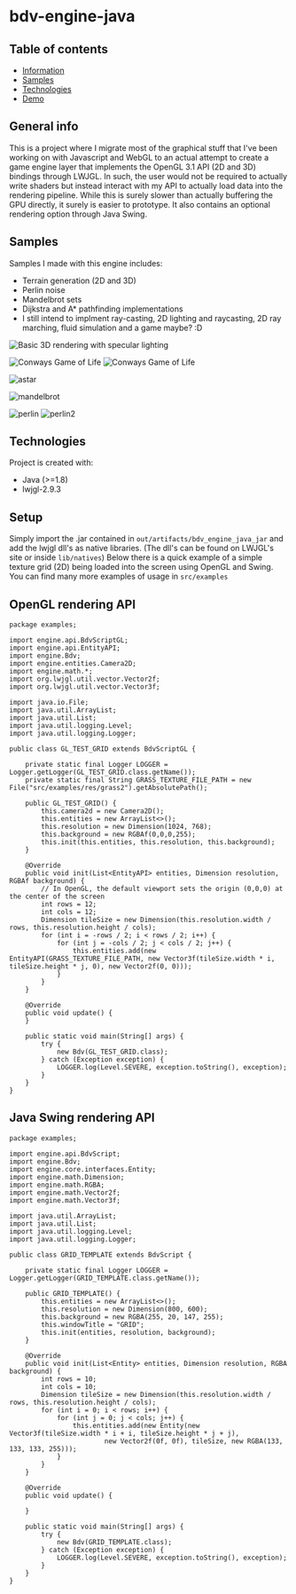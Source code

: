 # bdv-engine-java

## Table of contents
* [Information](#general-info)
* [Samples](#samples)
* [Technologies](#technologies)
* [Demo](#setup)

## General info
This is a project where I migrate most of the graphical stuff that I've been working on with Javascript and WebGL to an actual attempt to create a game engine layer that implements the OpenGL 3.1 API (2D and 3D) bindings through LWJGL. In such, the user would not be required to actually write shaders but instead interact with my API to actually load data into the rendering pipeline. While this is surely slower than actually buffering the GPU directly, it surely is easier to prototype. It also contains an optional rendering option through Java Swing.

## Samples
Samples I made with this engine includes:

- Terrain generation (2D and 3D)
- Perlin noise
- Mandelbrot sets
- Dijkstra and A* pathfinding implementations
- I still intend to implment ray-casting, 2D lighting and raycasting, 2D ray marching, fluid simulation and a game maybe? :D

![Basic 3D rendering with specular lighting](./samples/basic.gif)

![Conways Game of Life](./samples/conways.gif)
![Conways Game of Life](./samples/conways2.gif)

![astar](./samples/astar.gif)

![mandelbrot](./samples/mandelbrot.gif)

![perlin](./samples/perlin.PNG)
![perlin2](./samples/perlin2.gif)



	
## Technologies
Project is created with:
* Java (>=1.8)
* lwjgl-2.9.3
	
## Setup
Simply import the .jar contained in `out/artifacts/bdv_engine_java_jar` and add the lwjgl dll's as native libraries. (The dll's can be found on LWJGL's site or inside `lib/natives`)
Below there is a quick example of a simple texture grid (2D) being loaded into the screen using OpenGL and Swing. You can find many more examples of usage in `src/examples`

## OpenGL rendering API
```
package examples;

import engine.api.BdvScriptGL;
import engine.api.EntityAPI;
import engine.Bdv;
import engine.entities.Camera2D;
import engine.math.*;
import org.lwjgl.util.vector.Vector2f;
import org.lwjgl.util.vector.Vector3f;

import java.io.File;
import java.util.ArrayList;
import java.util.List;
import java.util.logging.Level;
import java.util.logging.Logger;

public class GL_TEST_GRID extends BdvScriptGL {

    private static final Logger LOGGER = Logger.getLogger(GL_TEST_GRID.class.getName());
    private static final String GRASS_TEXTURE_FILE_PATH = new File("src/examples/res/grass2").getAbsolutePath();

    public GL_TEST_GRID() {
        this.camera2d = new Camera2D();
        this.entities = new ArrayList<>();
        this.resolution = new Dimension(1024, 768);
        this.background = new RGBAf(0,0,0,255);
        this.init(this.entities, this.resolution, this.background);
    }

    @Override
    public void init(List<EntityAPI> entities, Dimension resolution, RGBAf background) {
        // In OpenGL, the default viewport sets the origin (0,0,0) at the center of the screen
        int rows = 12;
        int cols = 12;
        Dimension tileSize = new Dimension(this.resolution.width / rows, this.resolution.height / cols);
        for (int i = -rows / 2; i < rows / 2; i++) {
            for (int j = -cols / 2; j < cols / 2; j++) {
                this.entities.add(new EntityAPI(GRASS_TEXTURE_FILE_PATH, new Vector3f(tileSize.width * i, tileSize.height * j, 0), new Vector2f(0, 0)));
            }
        }
    }

    @Override
    public void update() {
    }

    public static void main(String[] args) {
        try {
            new Bdv(GL_TEST_GRID.class);
        } catch (Exception exception) {
            LOGGER.log(Level.SEVERE, exception.toString(), exception);
        }
    }
}
```

## Java Swing rendering API

```
package examples;

import engine.api.BdvScript;
import engine.Bdv;
import engine.core.interfaces.Entity;
import engine.math.Dimension;
import engine.math.RGBA;
import engine.math.Vector2f;
import engine.math.Vector3f;

import java.util.ArrayList;
import java.util.List;
import java.util.logging.Level;
import java.util.logging.Logger;

public class GRID_TEMPLATE extends BdvScript {

    private static final Logger LOGGER = Logger.getLogger(GRID_TEMPLATE.class.getName());

    public GRID_TEMPLATE() {
        this.entities = new ArrayList<>();
        this.resolution = new Dimension(800, 600);
        this.background = new RGBA(255, 20, 147, 255);
        this.windowTitle = "GRID";
        this.init(entities, resolution, background);
    }

    @Override
    public void init(List<Entity> entities, Dimension resolution, RGBA background) {
        int rows = 10;
        int cols = 10;
        Dimension tileSize = new Dimension(this.resolution.width / rows, this.resolution.height / cols);
        for (int i = 0; i < rows; i++) {
            for (int j = 0; j < cols; j++) {
                this.entities.add(new Entity(new Vector3f(tileSize.width * i + i, tileSize.height * j + j),
                        new Vector2f(0f, 0f), tileSize, new RGBA(133, 133, 133, 255)));
            }
        }
    }

    @Override
    public void update() {

    }

    public static void main(String[] args) {
        try {
            new Bdv(GRID_TEMPLATE.class);
        } catch (Exception exception) {
            LOGGER.log(Level.SEVERE, exception.toString(), exception);
        }
    }
}
```
